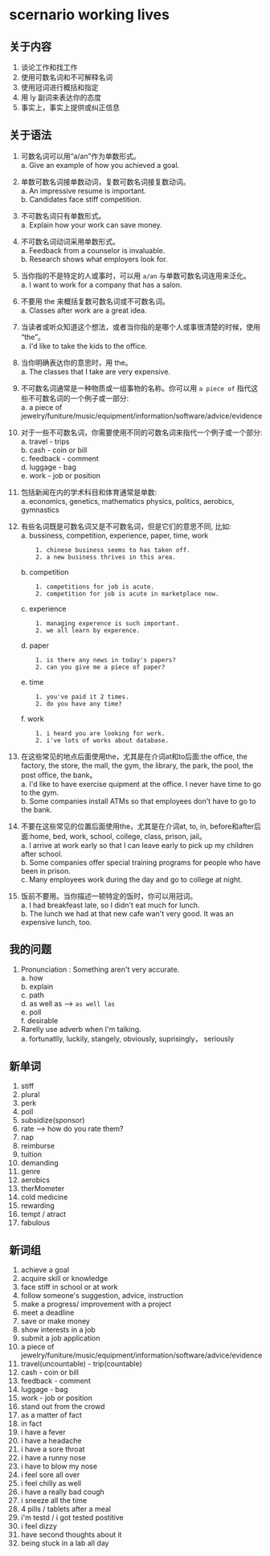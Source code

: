 # scernario working lives

## 关于内容

1. 谈论工作和找工作
2. 使用可数名词和不可解释名词
3. 使用冠词进行概括和指定
4. 用 ly 副词来表达你的态度
5. 事实上，事实上提供或纠正信息

## 关于语法

1. 可数名词可以用“a/an”作为单数形式。  
    a. Give an example of how you achieved a goal.  

2. 单数可数名词接单数动词，复数可数名词接复数动词。  
    a. An impressive resume is important.  
    b. Candidates face stiff competition.  

3. 不可数名词只有单数形式。  
    a. Explain how your work can save money.  

4. 不可数名词动词采用单数形式。  
    a. Feedback from a counselor is invaluable.  
    b. Research shows what employers look for.  

5. 当你指的不是特定的人或事时，可以用 `a/an` 与单数可数名词连用来泛化。  
    a. I want to work for a company that has a salon.  

6. 不要用 the 来概括复数可数名词或不可数名词。  
    a. Classes after work are a great idea.  

7. 当读者或听众知道这个想法，或者当你指的是哪个人或事很清楚的时候，使用 “the”。  
    a. I'd like to take the kids to the office.  

8. 当你明确表达你的意思时，用 the。  
    a. The classes that I take are very expensive.  

9. 不可数名词通常是一种物质或一组事物的名称。你可以用 `a piece of` 指代这些不可数名词的一个例子或一部分:  
    a. a piece of jewelry/funiture/music/equipment/information/software/advice/evidence  

10. 对于一些不可数名词，你需要使用不同的可数名词来指代一个例子或一个部分:  
    a. travel - trips  
    b. cash - coin or bill  
    c. feedback - comment  
    d. luggage - bag  
    e. work - job or position  

11. 包括新闻在内的学术科目和体育通常是单数:  
    a. economics, genetics, mathematics physics, politics, aerobics, gymnastics  

12. 有些名词既是可数名词又是不可数名词，但是它们的意思不同, 比如:  
    a. bussiness, competition, experience, paper, time, work  

    ```shell
        1. chinese business seems to has taken off.  
        2. a new business thrives in this area.  
    ```

    b. competition  

    ```shell
        1. competitions for job is acute.  
        2. competition for job is acute in marketplace now.  
    ```

    c. experience  

    ```shell
        1. managing experence is such important.  
        2. we all learn by experence.  
    ```

    d. paper  

    ```shell
        1. is there any news in today's papers?  
        2. can you give me a piece of paper?  
    ```

    e. time  

    ```shell
        1. you've paid it 2 times.  
        2. do you have any time?  
    ```

    f. work  

    ```shell
        1. i heard you are looking for work.  
        2. i've lots of works about database.
    ```

13. 在这些常见的地点后面使用the，尤其是在介词at和to后面:the office, the factory, the store, the mall, the gym, the library, the park, the pool, the post office, the bank。  
    a. I'd like to have exercise quipment at the office. I never have time to go to the gym.  
    b. Some companies install ATMs so that employees don't have to go to the bank.  

14. 不要在这些常见的位置后面使用the，尤其是在介词at, to, in, before和after后面:home, bed, work, school, college, class, prison, jail。  
    a. I arrive at work early so that I can leave early to pick up my children after school.  
    b. Some companies offer special training programs for people who have been in prison.  
    c. Many employees work during the day and go to college at night.  

15. 饭前不要用。当你描述一顿特定的饭时，你可以用冠词。  
    a. I had breakfeast late, so I didn't eat much for lunch.  
    b. The lunch we had at that new cafe wan't very good. It was an expensive lunch, too.  

## 我的问题  

1. Pronunciation : Something aren't very accurate.  
    a. how  
    b. explain  
    c. path  
    d. as well as --> `as well las`  
    e. poll  
    f. desirable  
2. Rarelly use adverb when I'm talking.  
    a. fortunatlly, luckily, stangely, obviously, suprisingly， seriously  

## 新单词

1. stiff  
2. plural
3. perk
4. poll
5. subsidize(sponsor)
6. rate --> how do you rate them?
7. nap
8. reimburse
9. tuition
10. demanding
11. genre
12. aerobics  
13. therMometer
14. cold medicine
15. rewarding
16. tempt / atract
17. fabulous

## 新词组

1. achieve a goal
2. acquire skill or knowledge
3. face stiff in school or at work
4. follow someone's suggestion, advice, instruction
5. make a progress/ improvement with a project
6. meet a deadline
7. save or make money
8. show interests in a job
9. submit a job application
10. a piece of jewelry/funiture/music/equipment/information/software/advice/evidence
11. travel(uncountable) - trip(countable)
12. cash - coin or bill
13. feedback - comment
14. luggage - bag
15. work - job or position
16. stand out from the crowd
17. as a matter of fact
18. in fact
19. i have a fever
20. i have a headache
21. i have a sore throat
22. i have a runny nose
23. i have to blow my nose
24. i feel sore all over
25. i feel chilly as well
26. i have a really bad cough
27. i sneeze all the time
28. 4 pills / tablets after a meal
29. i'm testd / i got tested postitive
30. i feel dizzy
31. have second thoughts about it
32. being stuck in a lab all day
